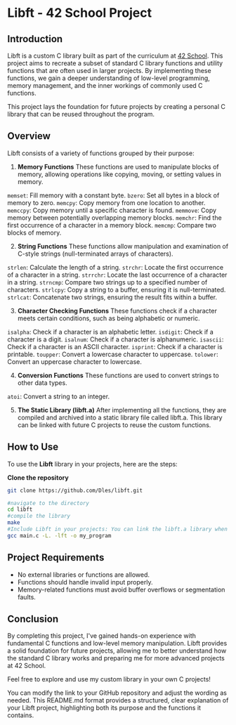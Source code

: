 # Libft - 42 School Project

## Introduction

Libft is a custom C library built as part of the curriculum at [42 School](https://www.42madrid.com/). This project aims to recreate a subset of standard C library functions and utility functions that are often used in larger projects. By implementing these functions, we gain a deeper understanding of low-level programming, memory management, and the inner workings of commonly used C functions.

This project lays the foundation for future projects by creating a personal C library that can be reused throughout the program.

## Overview

Libft consists of a variety of functions grouped by their purpose:

1. **Memory Functions**
These functions are used to manipulate blocks of memory, allowing operations like copying, moving, or setting values in memory.

`memset`: Fill memory with a constant byte.
`bzero`: Set all bytes in a block of memory to zero.
`memcpy`: Copy memory from one location to another.
`memccpy`: Copy memory until a specific character is found.
`memmove`: Copy memory between potentially overlapping memory blocks.
`memchr`: Find the first occurrence of a character in a memory block.
`memcmp`: Compare two blocks of memory.

2. **String Functions**
These functions allow manipulation and examination of C-style strings (null-terminated arrays of characters).

`strlen`: Calculate the length of a string.
`strchr`: Locate the first occurrence of a character in a string.
`strrchr`: Locate the last occurrence of a character in a string.
`strncmp`: Compare two strings up to a specified number of characters.
`strlcpy`: Copy a string to a buffer, ensuring it is null-terminated.
`strlcat`: Concatenate two strings, ensuring the result fits within a buffer.

3. **Character Checking Functions**
These functions check if a character meets certain conditions, such as being alphabetic or numeric.

`isalpha`: Check if a character is an alphabetic letter.
`isdigit`: Check if a character is a digit.
`isalnum`: Check if a character is alphanumeric.
`isascii`: Check if a character is an ASCII character.
`isprint`: Check if a character is printable.
`toupper`: Convert a lowercase character to uppercase.
`tolower`: Convert an uppercase character to lowercase.

4. **Conversion Functions**
These functions are used to convert strings to other data types.

`atoi`: Convert a string to an integer.

5. **The Static Library (libft.a)**
After implementing all the functions, they are compiled and archived into a static library file called libft.a. This library can be linked with future C projects to reuse the custom functions.

## How to Use
To use the **Libft** library in your projects, here are the steps:

**Clone the repository**

```bash
git clone https://github.com/Dles/libft.git
```
```bash
#navigate to the directory
cd libft
#compile the library
make
#Include Libft in your projects: You can link the libft.a library when compiling your projects. For example:
gcc main.c -L. -lft -o my_program
```

## Project Requirements
- No external libraries or functions are allowed.
- Functions should handle invalid input properly.
- Memory-related functions must avoid buffer overflows or segmentation faults.

## Conclusion
By completing this project, I've gained hands-on experience with fundamental C functions and low-level memory manipulation. Libft provides a solid foundation for future projects, allowing me to better understand how the standard C library works and preparing me for more advanced projects at 42 School.

Feel free to explore and use my custom library in your own C projects!

You can modify the link to your GitHub repository and adjust the wording as needed. This README.md format provides a structured, clear explanation of your Libft project, highlighting both its purpose and the functions it contains.
